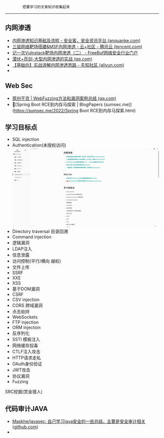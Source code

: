 ```
		把要学习的文章知识收集起来
```

---

## 内网渗透

- [内网渗透知识基础及流程 - 安全客，安全资讯平台 (anquanke.com)](https://www.anquanke.com/post/id/170471)
- [三层网络靶场搭建&MSF内网渗透 - 云+社区 - 腾讯云 (tencent.com)](https://cloud.tencent.com/developer/article/1480896)
- [记一次Vulnstack靶场内网渗透（二） - FreeBuf网络安全行业门户](https://www.freebuf.com/articles/network/244704.html)
- [潜伏+亮剑-大型内网渗透的实战 (qq.com)](https://mp.weixin.qq.com/s?__biz=Mzg5MTA3NTg2MA==&mid=2247483837&idx=1&sn=dfdcbeebc39b8c47b72e69a6b5d98020&chksm=cfd3adc6f8a424d0ab1dea447811834802385010a06ed38968cb054c4c13f47892b3d7341096&mpshare=1&scene=23&srcid=%23rd)
- [【基础向】实战讲解内网渗透思路 - 先知社区 (aliyun.com)](https://xz.aliyun.com/t/6920)
- 

## Web Sec

- [原创干货 | WebFuzzing方法和漏洞案例总结 (qq.com)](https://mp.weixin.qq.com/s?__biz=Mzg2NDU3Mzc5OA==&mid=2247485871&idx=1&sn=b3a7bcd80cf8bde19bc233381b5e30e2&source=41#wechat_redirect)
- :apple:[Spring Boot RCE到内存马探索 | BlogPapers (sumsec.me)](https://sumsec.me/2022/Spring Boot RCE到内存马探索.html)



## 学习目标点 

- SQL injection
- Authentication(未授权访问)![image-20220523233503576](../Pic/image-20220523233503576.png)
- Directory traversal 目录回溯
- Command injection
- 逻辑漏洞
- LDAP注入
- 信息泄露
- 访问控制(平行/横向 越权)
- 文件上传
- SSRF
- XXE
- XSS
- 基于DOM漏洞
- CSRF
- CSV injection
- CORS 跨域漏洞
- 点击劫持
- WebSockets
- FTP injection
- ORM injection
- 反序列化
- SSTI 模板注入
- 网络缓存投毒
- CTLF注入攻击
- HTTP请求走私
- OAuth身份验证
- JWT攻击
- 协议漏洞
- Fuzzing



SRC挖掘(赏金猎人)





## 代码审计JAVA

- [Maskhe/javasec: 自己学习java安全的一些总结，主要是安全审计相关 (github.com)](https://github.com/Maskhe/javasec)
- 

























































